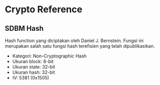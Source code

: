 # Crypto Reference

## SDBM Hash

Hash function yang diciptakan oleh Daniel J. Bernstein. Fungsi ini merupakan salah satu fungsi hash terefisien yang telah dipublikasikan.

* Kategori: Non-Cryptographic Hash
* Ukuran block:  8-bit
* Ukuran state: 32-bit
* Ukuran hash:  32-bit
* IV: 5381 (0x1505)
